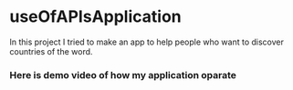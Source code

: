 # useOfAPIsApplication
In this project I tried to make an app to help people who want to discover   countries of the  word.

### Here is demo video of how my application oparate


